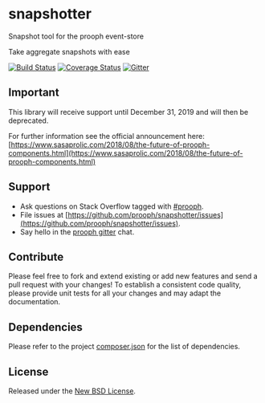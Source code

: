 # snapshotter

Snapshot tool for the prooph event-store

Take aggregate snapshots with ease

[![Build Status](https://travis-ci.com/prooph/snapshotter.svg?branch=master)](https://travis-ci.com/prooph/snapshotter)
[![Coverage Status](https://coveralls.io/repos/prooph/snapshotter/badge.svg?branch=master&service=github)](https://coveralls.io/github/prooph/snapshotter?branch=master)
[![Gitter](https://badges.gitter.im/Join%20Chat.svg)](https://gitter.im/prooph/improoph)

## Important

This library will receive support until December 31, 2019 and will then be deprecated.

For further information see the official announcement here: [https://www.sasaprolic.com/2018/08/the-future-of-prooph-components.html](https://www.sasaprolic.com/2018/08/the-future-of-prooph-components.html)

## Support

- Ask questions on Stack Overflow tagged with [#prooph](https://stackoverflow.com/questions/tagged/prooph).
- File issues at [https://github.com/prooph/snapshotter/issues](https://github.com/prooph/snapshotter/issues).
- Say hello in the [prooph gitter](https://gitter.im/prooph/improoph) chat.

## Contribute

Please feel free to fork and extend existing or add new features and send a pull request with your changes!
To establish a consistent code quality, please provide unit tests for all your changes and may adapt the documentation.

## Dependencies

Please refer to the project [composer.json](composer.json) for the list of dependencies.

## License

Released under the [New BSD License](LICENSE).
